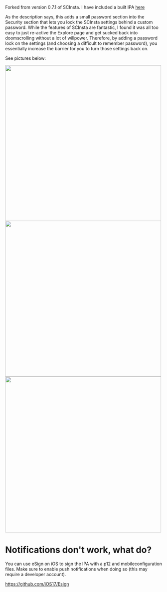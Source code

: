 Forked from version 0.7.1 of SCInsta. I have included a built IPA [here](https://github.com/harrybbdev/SCInsta-PasswordProtected/releases)

As the description says, this adds a small password section into the Security section that lets you lock the SCInsta settings behind a custom password. While the features of SCInsta are fantastic, I found it was all too easy to just re-active the Explore page and get sucked back into doomscrolling without a lot of willpower. Therefore, by adding a password lock on the settings (and choosing a difficult to remember password), you essentially increase the barrier for you to turn those settings back on.


See pictures below:

<img src="https://github.com/user-attachments/assets/d6cdd91d-1946-4c73-86d0-67b62f5c7ff4" height="500">
<img src="https://github.com/user-attachments/assets/76f5c328-08c1-40d7-9c65-c3095d53c505" height="500">
<img src="https://github.com/user-attachments/assets/aea5d5a4-cbda-422a-a184-5fd5511c3533" height="500">

# Notifications don't work, what do?

You can use eSign on iOS to sign the IPA with a p12 and mobileconfiguration files. Make sure to enable push notifications when doing so (this may require a developer account).

https://github.com/iOS17/Esign

